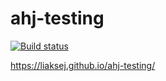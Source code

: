 # ahj-testing

[![Build status](https://ci.appveyor.com/api/projects/status/f69xcyod5yccxswv?svg=true)](https://ci.appveyor.com/project/Liaksej/ahj-testing)

https://liaksej.github.io/ahj-testing/


